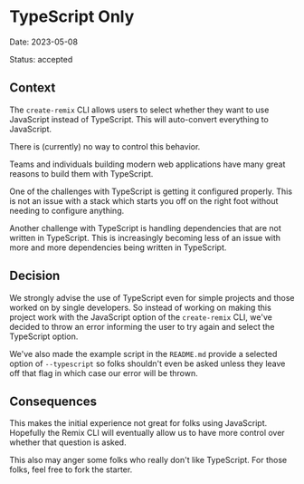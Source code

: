 # TypeScript Only

Date: 2023-05-08

Status: accepted

## Context

The `create-remix` CLI allows users to select whether they want to use
JavaScript instead of TypeScript. This will auto-convert everything to
JavaScript.

There is (currently) no way to control this behavior.

Teams and individuals building modern web applications have many great reasons
to build them with TypeScript.

One of the challenges with TypeScript is getting it configured properly. This is
not an issue with a stack which starts you off on the right foot without needing
to configure anything.

Another challenge with TypeScript is handling dependencies that are not written
in TypeScript. This is increasingly becoming less of an issue with more and more
dependencies being written in TypeScript.

## Decision

We strongly advise the use of TypeScript even for simple projects and those
worked on by single developers. So instead of working on making this project
work with the JavaScript option of the `create-remix` CLI, we've decided to
throw an error informing the user to try again and select the TypeScript option.

We've also made the example script in the `README.md` provide a selected option
of `--typescript` so folks shouldn't even be asked unless they leave off that
flag in which case our error will be thrown.

## Consequences

This makes the initial experience not great for folks using JavaScript.
Hopefully the Remix CLI will eventually allow us to have more control over
whether that question is asked.

This also may anger some folks who really don't like TypeScript. For those
folks, feel free to fork the starter.